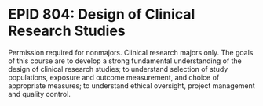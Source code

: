 # EPID 804: Design of Clinical Research Studies

Permission required for nonmajors. Clinical research majors only. The goals of this course are to develop a strong fundamental understanding of the design of clinical research studies; to understand selection of study populations, exposure and outcome measurement, and choice of appropriate measures; to understand ethical oversight, project management and quality control.